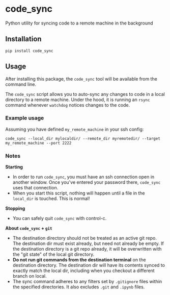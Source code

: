 # code_sync
Python utility for syncing code to a remote machine in the background

## Installation
`pip install code_sync`

## Usage

After installing this package, the `code_sync` tool will be available from the command line.

The `code_sync` script allows you to auto-sync any changes to code in a local directory to a remote machine.
Under the hood, it is running an `rsync` command whenever `watchdog` notices changes to the code.

### Example usage
Assuming you have defined `my_remote_machine` in your ssh config:

`code_sync --local_dir mylocaldir/ --remote_dir myremotedir/ --target my_remote_machine --port 2222`

### Notes
**Starting**
* In order to run `code_sync`, you must have an ssh connection open in another window. Once you've entered your password there, `code_sync` uses that connection.
* When you start this script, nothing will happen  until a file in the `local_dir` is touched. This is normal!

**Stopping**
* You can safely quit `code_sync` with control-c.

**About `code_sync` + `git`**
* The destination directory should not be treated as an active git repo.
The destination dir must exist already, but need not already be empty.
If the destination directory is a git repo already, it will be overwritten with the "git state" of the local git directory.
* **Do not run git commands from the destination terminal** on the destination directory.
The destination dir will have its contents synced to exactly match the local dir, including when you checkout a different branch on local.
* The sync command adheres to any filters set by `.gitignore` files within the specified directories.
It also excludes `.git` and `.ipynb` files.
